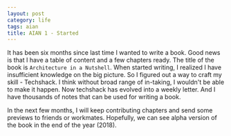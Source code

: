 ```yaml
---
layout: post
category: life
tags: aian
title: AIAN 1 - Started
---
```


It has been six months since last time I wanted to write a book. Good news is that I have a table of content and a few chapters ready. The title of the book is `Architecture in a Nutshell`. When started writing, I realized I have insufficient knowledge on the big picture. So I figured out a way to craft my skill - Techshack. I think without broad range of in-taking, I wouldn't be able to make it happen. Now techshack has evolved into a weekly letter. And I have thousands of notes that can be used for writing a book.

In the next few months, I will keep contributing chapters and send some previews to friends or workmates. Hopefully, we can see alpha version of the book in the end of the year (2018).
